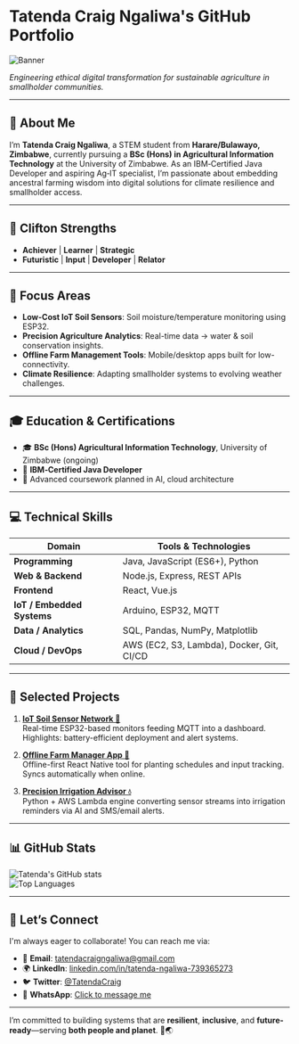 # Tatenda Craig Ngaliwa's GitHub Portfolio

![Banner](https://via.placeholder.com/1000x250.png?text=AgriTech+with+IoT+Love)

*Engineering ethical digital transformation for sustainable agriculture in smallholder communities.*

---

## 👤 About Me

I’m **Tatenda Craig Ngaliwa**, a STEM student from **Harare/Bulawayo, Zimbabwe**, currently pursuing a **BSc (Hons) in Agricultural Information Technology** at the University of Zimbabwe. As an IBM‑Certified Java Developer and aspiring Ag‑IT specialist, I’m passionate about embedding ancestral farming wisdom into digital solutions for climate resilience and smallholder access.

---

## 🌟 Clifton Strengths

- **Achiever** | **Learner** | **Strategic**  
- **Futuristic** | **Input** | **Developer** | **Relator**

---

## 🎯 Focus Areas

- **Low-Cost IoT Soil Sensors**: Soil moisture/temperature monitoring using ESP32.  
- **Precision Agriculture Analytics**: Real-time data → water & soil conservation insights.  
- **Offline Farm Management Tools**: Mobile/desktop apps built for low-connectivity.  
- **Climate Resilience**: Adapting smallholder systems to evolving weather challenges.

---

## 🎓 Education & Certifications

- 🎓 **BSc (Hons) Agricultural Information Technology**, University of Zimbabwe (ongoing)  
- 🏅 **IBM‑Certified Java Developer**  
- 📘 Advanced coursework planned in AI, cloud architecture

---

## 💻 Technical Skills

| Domain                    | Tools & Technologies                                 |
|---------------------------|------------------------------------------------------|
| **Programming**           | Java, JavaScript (ES6+), Python                     |
| **Web & Backend**         | Node.js, Express, REST APIs                         |
| **Frontend**              | React, Vue.js                                       |
| **IoT / Embedded Systems**| Arduino, ESP32, MQTT                                |
| **Data / Analytics**      | SQL, Pandas, NumPy, Matplotlib                      |
| **Cloud / DevOps**        | AWS (EC2, S3, Lambda), Docker, Git, CI/CD           |

---

## 🚀 Selected Projects

1. **[IoT Soil Sensor Network 🌱](https://github.com/yourusername/soil-sensor)**  
   Real-time ESP32-based monitors feeding MQTT into a dashboard. Highlights: battery-efficient deployment and alert systems.

2. **[Offline Farm Manager App 📱](https://github.com/yourusername/farm-manager)**  
   Offline-first React Native tool for planting schedules and input tracking. Syncs automatically when online.

3. **[Precision Irrigation Advisor 💧](https://github.com/yourusername/irrigation-advisor)**  
   Python + AWS Lambda engine converting sensor streams into irrigation reminders via AI and SMS/email alerts.

---

## 📊 GitHub Stats

![Tatenda's GitHub stats](https://github-readme-stats.vercel.app/api?username=yourusername&show_icons=true&theme=radical)  
![Top Languages](https://github-readme-stats.vercel.app/api/top-langs/?username=yourusername&layout=compact&theme=radical)

---

## 🤝 Let’s Connect

I'm always eager to collaborate! You can reach me via:

- 📧 **Email**: [tatendacraigngaliwa@gmail.com](mailto:tatendacraigngaliwa@gmail.com)  
- 🌍 **LinkedIn**: [linkedin.com/in/tatenda-ngaliwa-739365273](https://www.linkedin.com/in/tatenda-ngaliwa-739365273)  
- 🐦 **Twitter**: [@TatendaCraig](https://twitter.com/TatendaCraig)  
- 💬 **WhatsApp**: [Click to message me](https://wa.me/263789847246)

---

I’m committed to building systems that are **resilient**, **inclusive**, and **future-ready**—serving **both people and planet**. 🚜🌏
